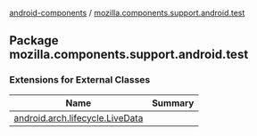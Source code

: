 [android-components](../index.md) / [mozilla.components.support.android.test](./index.md)

## Package mozilla.components.support.android.test

### Extensions for External Classes

| Name | Summary |
|---|---|
| [android.arch.lifecycle.LiveData](android.arch.lifecycle.-live-data/index.md) |  |
